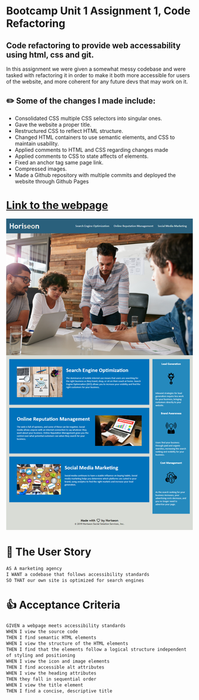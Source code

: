 # Bootcamp Unit 1 Assignment 1, Code Refactoring

## Code refactoring to provide web accessability using html, css and git.

In this assignment we were given a somewhat messy codebase and were tasked with refactoring it in order to make it both more accessible for users of the website, and more coherent for any future devs that may work on it.

## ✏️ Some of the changes I made include:

- Consolidated CSS multiple CSS selectors into singular ones.
- Gave the website a proper title.
- Restructured CSS to reflect HTML structure.
- Changed HTML containers to use semantic elements, and CSS to maintain usability.
- Applied comments to HTML and CSS regarding changes made
- Applied comments to CSS to state affects of elements.
- Fixed an anchor tag same page link.
- Compressed images.
- Made a Github repository with multiple commits and deployed the website through Github Pages

# [Link to the webpage](https://wratten.github.io/Bootcamp-Unit-1-Assignment-1-Code-Refactoring/)

![A screenshot of the website](screenshot.png)

# 📄 The User Story

```
AS A marketing agency
I WANT a codebase that follows accessibility standards
SO THAT our own site is optimized for search engines
```

# 👍 Acceptance Criteria

```
GIVEN a webpage meets accessibility standards
WHEN I view the source code
THEN I find semantic HTML elements
WHEN I view the structure of the HTML elements
THEN I find that the elements follow a logical structure independent of styling and positioning
WHEN I view the icon and image elements
THEN I find accessible alt attributes
WHEN I view the heading attributes
THEN they fall in sequential order
WHEN I view the title element
THEN I find a concise, descriptive title
```
